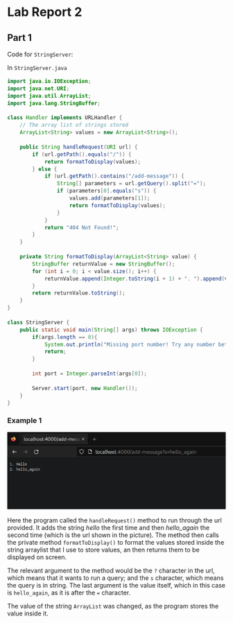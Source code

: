 # Lab Report 2

## Part 1

Code for `StringServer`:

In `StringServer.java`

```java
import java.io.IOException;
import java.net.URI;
import java.util.ArrayList;
import java.lang.StringBuffer;

class Handler implements URLHandler {
    // The array list of strings stored
    ArrayList<String> values = new ArrayList<String>();

    public String handleRequest(URI url) {
        if (url.getPath().equals("/")) {
            return formatToDisplay(values);
        } else {
            if (url.getPath().contains("/add-message")) {
                String[] parameters = url.getQuery().split("=");
                if (parameters[0].equals("s")) {
                    values.add(parameters[1]);
                    return formatToDisplay(values);
                }
            }
            return "404 Not Found!";
        }
    }

    private String formatToDisplay(ArrayList<String> value) {
        StringBuffer returnValue = new StringBuffer();
        for (int i = 0; i < value.size(); i++) {
            returnValue.append(Integer.toString(i + 1) + ". ").append(value.get(i)).append('\n');
        }
        return returnValue.toString();
    }
}

class StringServer {
    public static void main(String[] args) throws IOException {
        if(args.length == 0){
            System.out.println("Missing port number! Try any number between 1024 to 49151");
            return;
        }

        int port = Integer.parseInt(args[0]);

        Server.start(port, new Handler());
    }
}
```

### Example 1

![Example_Image_1](report2_images/Screenshot%20from%202023-10-22%2016-05-36.png)

Here the program called the `handleRequest()` method to run through the url
provided. It adds the string _hello_ the first time and then _hello_again_ the
second time (which is the url shown in the picture). The method then calls the
private method `formatToDisplay()` to format the values stored inside the 
string arraylist that I use to store values, an then returns them to be 
displayed on screen.

The relevant argument to the method would be the `?` character in the url, which
means that it wants to run a query; and the `s` character, which means the query
is in string. The last argument is the value itself, which in this case is
`hello_again`, as it is after the `=` character.

The value of the string `ArrayList` was changed, as the program stores the value
inside it.
